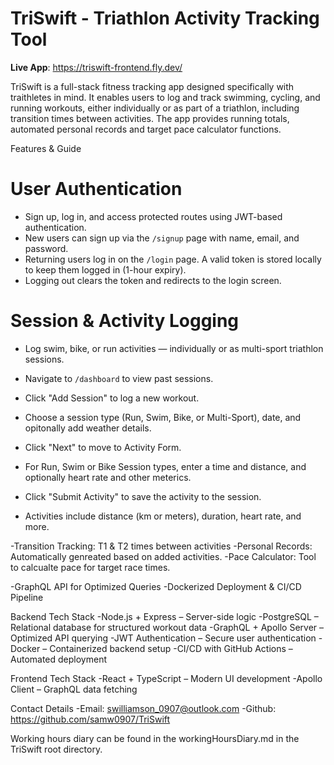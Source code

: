 # TriSwift - Triathlon Activity Tracking Tool

**Live App**: https://triswift-frontend.fly.dev/

TriSwift is a full-stack fitness tracking app designed specifically with traithletes in mind. It enables users to log and track swimming, cycling, and running workouts, either individually or as part of a triathlon, including transition times between activities. The app provides running totals, automated personal records and target pace calculator functions.

Features & Guide

# User Authentication
- Sign up, log in, and access protected routes using JWT-based authentication.
- New users can sign up via the `/signup` page with name, email, and password.
- Returning users log in on the `/login` page. A valid token is stored locally to keep them logged in (1-hour expiry).
- Logging out clears the token and redirects to the login screen.

# Session & Activity Logging
- Log swim, bike, or run activities — individually or as multi-sport triathlon sessions.
- Navigate to `/dashboard` to view past sessions.
- Click "Add Session" to log a new workout.
- Choose a session type (Run, Swim, Bike, or Multi-Sport), date, and opitonally add weather details.
- Click "Next" to move to Activity Form.

- For Run, Swim or Bike Session types, enter a time and distance, and optionally heart rate and other meterics.
- Click "Submit Activity" to save the activity to the session.

- Activities include distance (km or meters), duration, heart rate, and more.

-Transition Tracking: T1 & T2 times between activities
-Personal Records: Automatically genreated based on added activities.
-Pace Calculator: Tool to calcualte pace for target race times.

-GraphQL API for Optimized Queries
-Dockerized Deployment & CI/CD Pipeline

Backend Tech Stack
-Node.js + Express – Server-side logic
-PostgreSQL – Relational database for structured workout data
-GraphQL + Apollo Server – Optimized API querying
-JWT Authentication – Secure user authentication
-Docker – Containerized backend setup
-CI/CD with GitHub Actions – Automated deployment


Frontend Tech Stack
-React + TypeScript – Modern UI development
-Apollo Client – GraphQL data fetching


Contact Details
-Email: swilliamson_0907@outlook.com
-Github: https://github.com/samw0907/TriSwift

Working hours diary can be found in the workingHoursDiary.md in the TriSwift root directory.